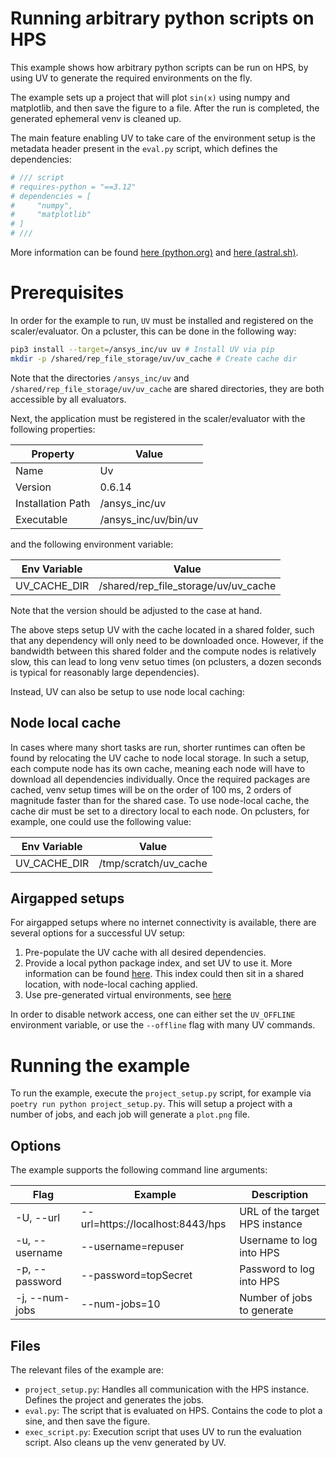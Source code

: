 # Running arbitrary python scripts on HPS
This example shows how arbitrary python scripts can be run on HPS, by using UV to generate 
the required environments on the fly.

The example sets up a project that will plot `sin(x)` using numpy and matplotlib, and then save 
the figure to a file. After the run is completed, the generated ephemeral venv is cleaned up.

The main feature enabling UV to take care of the environment setup is the metadata header present 
in the `eval.py` script, which defines the dependencies:

```python
# /// script
# requires-python = "==3.12"
# dependencies = [
#     "numpy",
#     "matplotlib"
# ]
# ///
```

More information can be found [here (python.org)](https://packaging.python.org/en/latest/specifications/inline-script-metadata/#inline-script-metadata) and [here (astral.sh)](https://docs.astral.sh/uv/guides/scripts/#running-a-script-with-dependencies).

# Prerequisites
In order for the example to run, `UV` must be installed and registered on the scaler/evaluator. 
On a pcluster, this can be done in the following way:

```bash
pip3 install --target=/ansys_inc/uv uv # Install UV via pip
mkdir -p /shared/rep_file_storage/uv/uv_cache # Create cache dir
```

Note that the directories `/ansys_inc/uv` and `/shared/rep_file_storage/uv/uv_cache` are shared 
directories, they are both accessible by all evaluators.

Next, the application must be registered in the scaler/evaluator with the following properties:

| **Property**      | **Value**                 |
|-------------------|---------------------------|
|   Name            |   Uv                      | 
|   Version         |  0.6.14                   | 
| Installation Path | /ansys_inc/uv             |
| Executable        | /ansys_inc/uv/bin/uv      |

and the following environment variable:

| **Env Variable** | **Value**                            |
|------------------|--------------------------------------|
| UV_CACHE_DIR     | /shared/rep_file_storage/uv/uv_cache |

Note that the version should be adjusted to the case at hand. 

The above steps setup UV with the cache located in a shared folder, such that any dependency will 
only need to be downloaded once. However, if the bandwidth between this shared folder and the 
compute nodes is relatively slow, this can lead to long venv setuo times (on pclusters, a dozen 
seconds is typical for reasonably large dependencies).

Instead, UV can also be setup to use node local caching:

## Node local cache
In cases where many short tasks are run, shorter runtimes can often be found by relocating the 
UV cache to node local storage. In such a setup, each compute node has its own cache, meaning each 
node will have to download all dependencies individually. Once the required packages are cached, 
venv setup times will be on the order of 100 ms, 2 orders of magnitude faster than for the shared 
case. To use node-local cache, the cache dir must be set to a directory local to each node. On 
pclusters, for example, one could use the following value:

| **Env Variable** | **Value**                            |
|------------------|--------------------------------------|
| UV_CACHE_DIR     | /tmp/scratch/uv_cache                |

## Airgapped setups
For airgapped setups where no internet connectivity is available, there are several options for a 
successful UV setup:

1. Pre-populate the UV cache with all desired dependencies.
2. Provide a local python package index, and set UV to use it. More information can be found
[here](https://docs.astral.sh/uv/configuration/indexes/). This index could then sit in a shared 
location, with node-local caching applied.
3. Use pre-generated virtual environments, see [here](https://docs.astral.sh/uv/reference/cli/#uv-venv)

In order to disable network access, one can either set the `UV_OFFLINE` environment variable, or 
use the `--offline` flag with many UV commands. 

# Running the example
To run the example, execute the `project_setup.py` script, for example via `poetry run python project_setup.py`.
This will setup a project with a number of jobs, and each job will generate a `plot.png` file.


## Options
The example supports the following command line arguments:

| **Flag**               | **Example** | **Description**                                                              |
|------------------------|----------------------------------|---------------------------------------------------------|
| -U, --url              | --url=https://localhost:8443/hps |URL of the target HPS instance                           |
| -u, --username         | --username=repuser               |Username to log into HPS                                 |
| -p, --password         | --password=topSecret             |Password to log into HPS                                 |
| -j, --num-jobs         | --num-jobs=10                    |Number of jobs to generate                               |

## Files
The relevant files of the example are:

- `project_setup.py`: Handles all communication with the HPS instance. Defines the project and 
generates the jobs.
- `eval.py`: The script that is evaluated on HPS. Contains the code to plot a sine, and then save 
the figure.
- `exec_script.py`: Execution script that uses UV to run the evaluation script. Also cleans up the 
venv generated by UV.